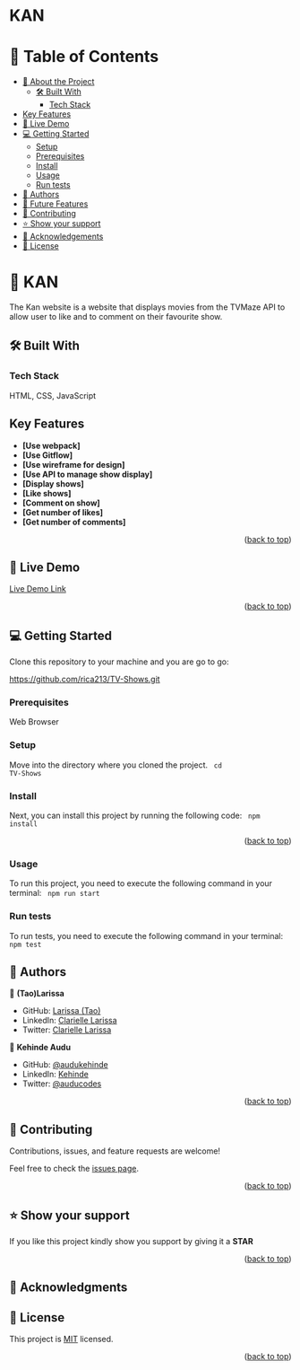 <a name="readme-top"></a>

# KAN

# 📗 Table of Contents

- [📖 About the Project](#about-project)
  - [🛠 Built With](#built-with)
    - [Tech Stack](#tech-stack)
- [Key Features](#key-features)
- [🚀 Live Demo](#live-demo)
- [💻 Getting Started](#getting-started)
  - [Setup](#setup)
  - [Prerequisites](#prerequisites)
  - [Install](#install)
  - [Usage](#usage)
  - [Run tests](#run-tests)
- [👥 Authors](#authors)
- [🔭 Future Features](#future-features)
- [🤝 Contributing](#contributing)
- [⭐️ Show your support](#support)
- [🙏 Acknowledgements](#acknowledgements)
- [📝 License](#license)

<!-- PROJECT DESCRIPTION -->

# 📖 KAN <a name="about-project"></a>

The Kan website is a website that displays movies from the TVMaze API to allow user to like and to comment on their favourite show.

## 🛠 Built With <a name="built-with"></a>

### Tech Stack <a name="tech-stack"></a>

HTML, CSS, JavaScript

<!-- Features -->

## Key Features <a name="key-features"></a>

- **[Use webpack]**
- **[Use Gitflow]**
- **[Use wireframe for design]**
- **[Use API to manage show display]**
- **[Display shows]**
- **[Like shows]**
- **[Comment on show]**
- **[Get number of likes]**
- **[Get number of comments]**

<p align="right">(<a href="#readme-top">back to top</a>)</p>

<!-- LIVE DEMO -->

## 🚀 Live Demo <a name="live-demo"></a>

[Live Demo Link](rica213.github.io/TV-Shows/dist/)

<p align="right">(<a href="#readme-top">back to top</a>)</p>

<!-- GETTING STARTED -->

## 💻 Getting Started <a name="getting-started"></a>

Clone this repository to your machine and you are go to go:

https://github.com/rica213/TV-Shows.git

### Prerequisites

Web Browser

### Setup

Move into the directory where you cloned the project.
<code>
cd TV-Shows
</code>

### Install

Next, you can install this project by running the following code:
<code>
npm install
</code>
<p align="right">(<a href="#readme-top">back to top</a>)</p>

### Usage
To run this project, you need to execute the following command in your terminal:
<code>
npm run start
</code>

### Run tests
To run tests, you need to execute the following command in your terminal:
<code>
npm test
</code>

<!-- AUTHORS -->

## 👥 Authors <a name="authors"></a>

👤 **(Tao)Larissa**

  - GitHub: [Larissa (Tao)](https://github.com/rica213)
  - LinkedIn: [Clarielle Larissa](https://www.linkedin.com/in/larissa-clarielle)
  - Twitter: [Clarielle Larissa](https://twitter.com/alc3and)

👤 **Kehinde Audu**

- GitHub: [@audukehinde](https://github.com/audukehinde)
- LinkedIn: [Kehinde](https://www.linkedin.com/in/kehinde-audu-a44926175/)
- Twitter: [@auducodes](@auducodes)

<p align="right">(<a href="#readme-top">back to top</a>)</p>

## 🤝 Contributing <a name="contributing"></a>

Contributions, issues, and feature requests are welcome!

Feel free to check the [issues page](../../issues/).

<p align="right">(<a href="#readme-top">back to top</a>)</p>

<!-- SUPPORT -->

## ⭐️ Show your support <a name="support"></a>

If you like this project kindly show you support by giving it a **STAR**

<p align="right">(<a href="#readme-top">back to top</a>)</p>

## 🙏 Acknowledgments <a name="acknowledgements"></a>

## 📝 License <a name="license"></a>

This project is [MIT](./LICENSE) licensed.

<p align="right">(<a href="#readme-top">back to top</a>)</p>
